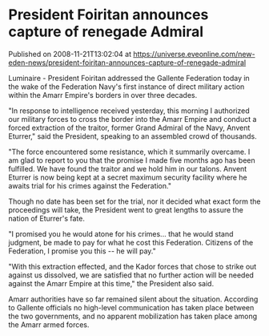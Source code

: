 # President Foiritan announces capture of renegade Admiral
Published on 2008-11-21T13:02:04 at https://universe.eveonline.com/new-eden-news/president-foiritan-announces-capture-of-renegade-admiral

Luminaire - President Foiritan addressed the Gallente Federation today in the wake of the Federation Navy's first instance of direct military action within the Amarr Empire's borders in over three decades.

"In response to intelligence received yesterday, this morning I authorized our military forces to cross the border into the Amarr Empire and conduct a forced extraction of the traitor, former Grand Admiral of the Navy, Anvent Eturrer," said the President, speaking to an assembled crowd of thousands.

"The force encountered some resistance, which it summarily overcame. I am glad to report to you that the promise I made five months ago has been fulfilled.  We have found the traitor and we hold him in our talons. Anvent Eturrer is now being kept at a secret maximum security facility where he awaits trial for his crimes against the Federation." 

Though no date has been set for the trial, nor it decided what exact form the proceedings will take, the President went to great lengths to assure the nation of Eturrer's fate.

"I promised you he would atone for his crimes... that he would stand judgment, be made to pay for what he cost this Federation. Citizens of the Federation, I promise you this -- he will pay."

"With this extraction effected, and the Kador forces that chose to strike out against us dissolved, we are satisfied that no further action will be needed against the Amarr Empire at this time," the President also said.

Amarr authorities have so far remained silent about the situation. According to Gallente officials no high-level communication has taken place between the two governments, and no apparent mobilization has taken place among the Amarr armed forces.
